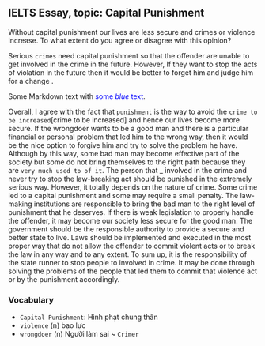 ## IELTS Essay, topic: Capital Punishment


Without capital punishment our lives are less secure and crimes or violence increase. To what extent do you agree or disagree with this opinion?


Serious `crimes` need capital punishment so that the offender are unable to get involved in the crime in the future. However, If they want to stop the acts of violation in the future then it would be better to forget him and judge him for a change .


<p>Some Markdown text with <span style="color:blue">some <em>blue</em> text</span>.</p>

Overall, I agree with the fact that `punishment` is the way to avoid the `crime to be increased`[crime to be increased] and hence our lives become more secure. If the wrongdoer wants to be a good man and there is a particular financial or personal problem that led him to the wrong way, then it would be the nice option to forgive him and try to solve the problem he have. Although by this way, some bad man may become effective part of the society but some do not bring themselves to the right path because they are `very much used to of it`. The person that _ involved in the crime and never try to stop the law-breaking act should be punished in the extremely serious way. However, it totally depends on the nature of crime. Some crime led to a capital punishment and some may require a small penalty. The law-making institutions are responsible to bring the bad man to the right level of punishment that he deserves. If there is weak legislation to properly handle the offender, it may become our society less secure for the good man. The government should be the responsible authority to provide a secure and better state to live. Laws should be implemented and executed in the most proper way that do not allow the offender to commit violent acts or to break the law in any way and to any extent. To sum up, it is the responsibility of the state runner to stop people to involved in crime. It may be done through solving the problems of the people that led them to commit that violence act or by the punishment accordingly.


### Vocabulary

- `Capital Punishment`: Hình phạt chung thân
- `violence` (n) bạo lực
- `wrongdoer` (n) Người làm sai ~ `Crimer`
